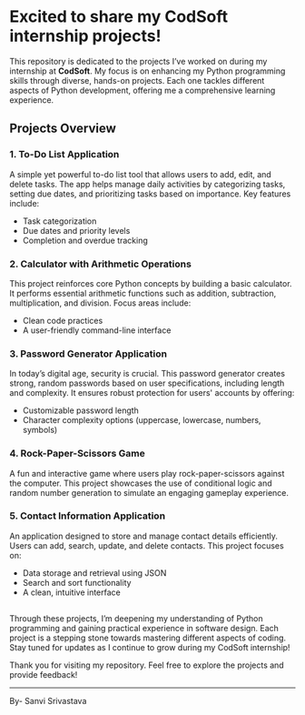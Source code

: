 # Excited to share my CodSoft internship projects!

This repository is dedicated to the projects I’ve worked on during my internship at **CodSoft**. My focus is on enhancing my Python programming skills through diverse, hands-on projects. Each one tackles different aspects of Python development, offering me a comprehensive learning experience.

## Projects Overview

### 1. To-Do List Application
A simple yet powerful to-do list tool that allows users to add, edit, and delete tasks. The app helps manage daily activities by categorizing tasks, setting due dates, and prioritizing tasks based on importance. Key features include:
- Task categorization
- Due dates and priority levels
- Completion and overdue tracking

### 2. Calculator with Arithmetic Operations
This project reinforces core Python concepts by building a basic calculator. It performs essential arithmetic functions such as addition, subtraction, multiplication, and division. Focus areas include:
- Clean code practices
- A user-friendly command-line interface

### 3. Password Generator Application
In today’s digital age, security is crucial. This password generator creates strong, random passwords based on user specifications, including length and complexity. It ensures robust protection for users' accounts by offering:
- Customizable password length
- Character complexity options (uppercase, lowercase, numbers, symbols)

### 4. Rock-Paper-Scissors Game
A fun and interactive game where users play rock-paper-scissors against the computer. This project showcases the use of conditional logic and random number generation to simulate an engaging gameplay experience.

### 5. Contact Information Application
An application designed to store and manage contact details efficiently. Users can add, search, update, and delete contacts. This project focuses on:
- Data storage and retrieval using JSON
- Search and sort functionality
- A clean, intuitive interface

## 
Through these projects, I’m deepening my understanding of Python programming and gaining practical experience in software design. Each project is a stepping stone towards mastering different aspects of coding. Stay tuned for updates as I continue to grow during my CodSoft internship!

Thank you for visiting my repository. Feel free to explore the projects and provide feedback!

---

By- Sanvi Srivastava
